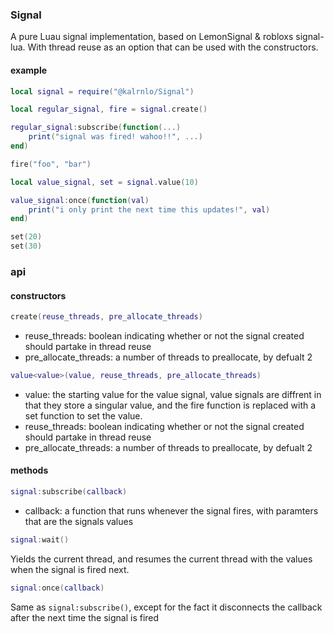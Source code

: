 ### Signal

A pure Luau signal implementation, based on LemonSignal & robloxs signal-lua. With thread reuse as an option that can be used with the constructors.

#### example
```lua
local signal = require("@kalrnlo/Signal")

local regular_signal, fire = signal.create()

regular_signal:subscribe(function(...)
    print("signal was fired! wahoo!!", ...)
end)

fire("foo", "bar")

local value_signal, set = signal.value(10)

value_signal:once(function(val)
    print("i only print the next time this updates!", val)
end)

set(20)
set(30)
```

### api
#### constructors

```lua
create(reuse_threads, pre_allocate_threads)
```
- reuse_threads: boolean indicating whether or not the signal created should partake in thread reuse
- pre_allocate_threads: a number of threads to preallocate, by defualt 2

```lua
value<value>(value, reuse_threads, pre_allocate_threads)
```
- value: the starting value for the value signal,
value signals are diffrent in that they store a singular value, and the fire function is replaced with a set function to set the value.
- reuse_threads: boolean indicating whether or not the signal created should partake in thread reuse
- pre_allocate_threads: a number of threads to preallocate, by defualt 2

#### methods

```lua
signal:subscribe(callback)
```
- callback: a function that runs whenever the signal fires, with paramters that are the signals values

```lua
signal:wait()
```
Yields the current thread, and resumes the current thread with the values when the signal is fired next.

```lua
signal:once(callback)
```
Same as ```signal:subscribe()```, except for the fact it disconnects the callback after the next time the signal is fired

